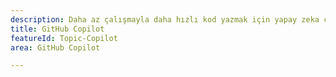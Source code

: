 ```yaml
---
description: Daha az çalışmayla daha hızlı kod yazmak için yapay zeka çift programcınız.
title: GitHub Copilot
featureId: Topic-Copilot
area: GitHub Copilot

---
```



